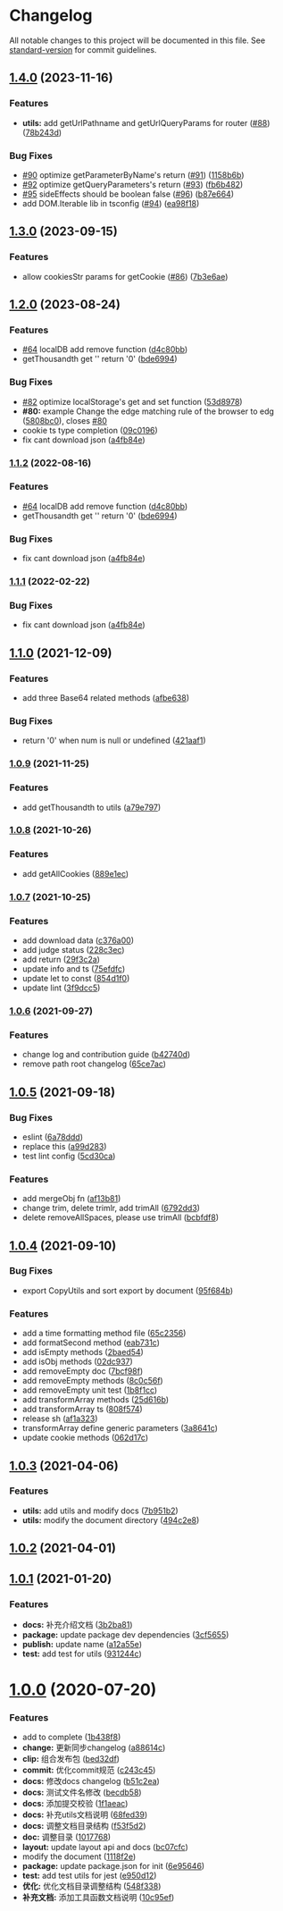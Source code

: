# Changelog

All notable changes to this project will be documented in this file. See [standard-version](https://github.com/conventional-changelog/standard-version) for commit guidelines.

## [1.4.0](https://github.com/DTStack/dt-utils/compare/v1.3.0...v1.4.0) (2023-11-16)


### Features

* **utils:** add getUrlPathname and getUrlQueryParams for router ([#88](https://github.com/DTStack/dt-utils/issues/88)) ([78b243d](https://github.com/DTStack/dt-utils/commit/78b243d7cc22c0dac5af6e9105a0a1470ff5db55))


### Bug Fixes

* [#90](https://github.com/DTStack/dt-utils/issues/90) optimize getParameterByName's return ([#91](https://github.com/DTStack/dt-utils/issues/91)) ([1158b6b](https://github.com/DTStack/dt-utils/commit/1158b6b66075772bc60ef619ab989db6e7799ca7))
* [#92](https://github.com/DTStack/dt-utils/issues/92) optimize getQueryParameters's return ([#93](https://github.com/DTStack/dt-utils/issues/93)) ([fb6b482](https://github.com/DTStack/dt-utils/commit/fb6b482223a2f54c3274d907aee8cba24945878e))
* [#95](https://github.com/DTStack/dt-utils/issues/95) sideEffects should be boolean false ([#96](https://github.com/DTStack/dt-utils/issues/96)) ([b87e664](https://github.com/DTStack/dt-utils/commit/b87e6643e974d2cda74372fc66e70b831896e1ba))
* add DOM.Iterable lib in tsconfig ([#94](https://github.com/DTStack/dt-utils/issues/94)) ([ea98f18](https://github.com/DTStack/dt-utils/commit/ea98f189187b4111ee43c795ed39fcbbab32b7b9))

## [1.3.0](https://github.com/DTStack/dt-utils/compare/v1.2.0...v1.3.0) (2023-09-15)


### Features

* allow cookiesStr params for getCookie ([#86](https://github.com/DTStack/dt-utils/issues/86)) ([7b3e6ae](https://github.com/DTStack/dt-utils/commit/7b3e6aea4494e8f257a162679d18ba3165573c0c))

## [1.2.0](https://github.com/DTStack/dt-utils/compare/v1.1.0...v1.2.0) (2023-08-24)


### Features

* [#64](https://github.com/DTStack/dt-utils/issues/64) localDB add remove function ([d4c80bb](https://github.com/DTStack/dt-utils/commit/d4c80bb06a32569b84554e852018a4b178ff2526))
* getThousandth get '' return '0' ([bde6994](https://github.com/DTStack/dt-utils/commit/bde69946b4a0181b07e9204d197df98b45117175))


### Bug Fixes

* [#82](https://github.com/DTStack/dt-utils/issues/82) optimize localStorage's get and set function ([53d8978](https://github.com/DTStack/dt-utils/commit/53d8978d136f5ae80366f998c7922c546747caa9))
* **#80:**  example Change the edge matching rule of the browser to edg ([5808bc0](https://github.com/DTStack/dt-utils/commit/5808bc05f948da9a18291346dcd8e92d01186844)), closes [#80](https://github.com/DTStack/dt-utils/issues/80)
* cookie ts type completion ([09c0196](https://github.com/DTStack/dt-utils/commit/09c019668c8bfec2a58d142c06aeb3f829924987))
* fix cant download json ([a4fb84e](https://github.com/DTStack/dt-utils/commit/a4fb84e34690c02c09080b251888787ede4f6d5e))

### [1.1.2](https://github.com/DTStack/dt-utils/compare/v1.1.0...v1.1.2) (2022-08-16)


### Features

* [#64](https://github.com/DTStack/dt-utils/issues/64) localDB add remove function ([d4c80bb](https://github.com/DTStack/dt-utils/commit/d4c80bb06a32569b84554e852018a4b178ff2526))
* getThousandth get '' return '0' ([bde6994](https://github.com/DTStack/dt-utils/commit/bde69946b4a0181b07e9204d197df98b45117175))


### Bug Fixes

* fix cant download json ([a4fb84e](https://github.com/DTStack/dt-utils/commit/a4fb84e34690c02c09080b251888787ede4f6d5e))

### [1.1.1](https://github.com/DTStack/dt-utils/compare/v1.1.0...v1.1.1) (2022-02-22)


### Bug Fixes

* fix cant download json ([a4fb84e](https://github.com/DTStack/dt-utils/commit/a4fb84e34690c02c09080b251888787ede4f6d5e))

## [1.1.0](https://github.com/DTStack/dt-utils/compare/v1.0.9...v1.1.0) (2021-12-09)


### Features

* add three Base64 related methods ([afbe638](https://github.com/DTStack/dt-utils/commit/afbe6386f701a39ef388044c758a929e3f3559af))


### Bug Fixes

* return '0' when num is null or undefined ([421aaf1](https://github.com/DTStack/dt-utils/commit/421aaf12a27be7f8160019beb35edf60530cffa9))

### [1.0.9](https://github.com/DTStack/dt-utils/compare/v1.0.8...v1.0.9) (2021-11-25)


### Features

* add getThousandth to utils ([a79e797](https://github.com/DTStack/dt-utils/commit/a79e79755f944e5df7d0d7b61ac64803cd169725))

### [1.0.8](https://github.com/DTStack/dt-utils/compare/v1.0.7...v1.0.8) (2021-10-26)


### Features

* add getAllCookies ([889e1ec](https://github.com/DTStack/dt-utils/commit/889e1ec9272d206c046f9dd58ef7ee46bb5e3289))

### [1.0.7](https://github.com/DTStack/dt-utils/compare/v1.0.6...v1.0.7) (2021-10-25)


### Features

* add download data ([c376a00](https://github.com/DTStack/dt-utils/commit/c376a00eb571006fc3949b47f09d237ab39c08b1))
* add judge status ([228c3ec](https://github.com/DTStack/dt-utils/commit/228c3ec4d371b42849218d6796b7701668b34995))
* add return ([29f3c2a](https://github.com/DTStack/dt-utils/commit/29f3c2a55e8c8452bc4ba5428ac0518e779dfb15))
* update info and ts ([75efdfc](https://github.com/DTStack/dt-utils/commit/75efdfcc4dcca74e13aa5562d78f6f76ec8b8009))
* update let to const ([854d1f0](https://github.com/DTStack/dt-utils/commit/854d1f080213b489769077b36617567499197b7f))
* update lint ([3f9dcc5](https://github.com/DTStack/dt-utils/commit/3f9dcc5d64bccb360882b8ed306498e3e632873a))

### [1.0.6](https://github.com/DTStack/dt-utils/compare/v1.0.5...v1.0.6) (2021-09-27)


### Features

* change log and contribution guide ([b42740d](https://github.com/DTStack/dt-utils/commit/b42740d48db1460356debba41348f05cb79095b5))
* remove path root changelog ([65ce7ac](https://github.com/DTStack/dt-utils/commit/65ce7ac69831cc73bad40279ef2a45f98d8e5be4))

## [1.0.5](https://github.com/DTStack/dt-utils/compare/v1.0.4...v1.0.5) (2021-09-18)


### Bug Fixes

* eslint ([6a78ddd](https://github.com/DTStack/dt-utils/commit/6a78ddd4ecbe4704596844e02de803187f2e5ee4))
* replace this ([a99d283](https://github.com/DTStack/dt-utils/commit/a99d283433e1030853d62f1ed1061d2b5f99d32c))
* test lint config ([5cd30ca](https://github.com/DTStack/dt-utils/commit/5cd30ca4c031d0b1417ffad701a262b79ec30ea8))


### Features

* add mergeObj fn ([af13b81](https://github.com/DTStack/dt-utils/commit/af13b8190173a12059bb384faa3c60aebc224612))
* change trim, delete trimlr, add trimAll ([6792dd3](https://github.com/DTStack/dt-utils/commit/6792dd39f98d9e6c61d87b0461c83dcb8677cfeb))
* delete removeAllSpaces, please use trimAll ([bcbfdf8](https://github.com/DTStack/dt-utils/commit/bcbfdf8059046f258b390e1bcc3331f3741c8e85))



## [1.0.4](https://github.com/DTStack/dt-utils/compare/v1.0.3...v1.0.4) (2021-09-10)


### Bug Fixes

* export CopyUtils and sort export by document ([95f684b](https://github.com/DTStack/dt-utils/commit/95f684b9ee07597d56eafc11a157ff353461c9b9))


### Features

* add a time formatting method file ([65c2356](https://github.com/DTStack/dt-utils/commit/65c2356789ed70991d2c295b685c2967f59752e1))
* add formatSecond method ([eab731c](https://github.com/DTStack/dt-utils/commit/eab731c6a499c1ad54b2e75d99fc7b4a17129a0e))
* add isEmpty methods ([2baed54](https://github.com/DTStack/dt-utils/commit/2baed54ddf5e992e183f6bf828e7e389b9cebb19))
* add isObj methods ([02dc937](https://github.com/DTStack/dt-utils/commit/02dc9379e7437418f18a41637c6798ce067163d8))
* add removeEmpty doc ([7bcf98f](https://github.com/DTStack/dt-utils/commit/7bcf98f53f181b7f3a1d03b92b519650a4750cdf))
* add removeEmpty methods ([8c0c56f](https://github.com/DTStack/dt-utils/commit/8c0c56f9ab4a4924a287fc947f871197c4c8a604))
* add removeEmpty unit test ([1b8f1cc](https://github.com/DTStack/dt-utils/commit/1b8f1ccb0b7f0d01042af3d8a5ca01e9380aa498))
* add transformArray methods ([25d616b](https://github.com/DTStack/dt-utils/commit/25d616b96e4e77b6f03f3ba8467e6b761c585a4f))
* add transformArray ts ([808f574](https://github.com/DTStack/dt-utils/commit/808f5745c96096472afd439cb094ccb5525c7d87))
* release sh ([af1a323](https://github.com/DTStack/dt-utils/commit/af1a3238c3dc50b5ed3fb7ee2a0c570d9317d958))
* transformArray define generic parameters ([3a8641c](https://github.com/DTStack/dt-utils/commit/3a8641c8647d8bcdf6f69834b73f513b98ce5723))
* update cookie methods ([062d17c](https://github.com/DTStack/dt-utils/commit/062d17c2d14d77e8af38067c7d7c34a372960310))



## [1.0.3](https://github.com/DTStack/dt-utils/compare/v1.0.2...v1.0.3) (2021-04-06)


### Features

* **utils:** add utils and modify docs ([7b951b2](https://github.com/DTStack/dt-utils/commit/7b951b2c87f7e4a2edac7c0da3ddd0ec46bdc0c6))
* **utils:** modify the document directory ([494c2e8](https://github.com/DTStack/dt-utils/commit/494c2e876cfd5dcd16e31dff4147a736213ea054))



## [1.0.2](https://github.com/DTStack/dt-utils/compare/v1.0.1...v1.0.2) (2021-04-01)



## [1.0.1](https://github.com/DTStack/dt-utils/compare/v1.0.0...v1.0.1) (2021-01-20)


### Features

* **docs:** 补充介绍文档 ([3b2ba81](https://github.com/DTStack/dt-utils/commit/3b2ba81ec99969fcc3fa9062d2efebdc1a087a14))
* **package:** update package dev dependencies ([3cf5655](https://github.com/DTStack/dt-utils/commit/3cf56550b07b69a84ee4409b55a225f1ba9b724f))
* **publish:** update name ([a12a55e](https://github.com/DTStack/dt-utils/commit/a12a55ebba599e8d3f6c7d7c308e4d3ed9e5d518))
* **test:** add test for utils ([931244c](https://github.com/DTStack/dt-utils/commit/931244cb458134d9e0aa843c06a1ceb29fb87686))



# [1.0.0](https://github.com/DTStack/dt-utils/compare/c243c4577b82636456478c63941477fcb693041b...v1.0.0) (2020-07-20)


### Features

* add to complete ([1b438f8](https://github.com/DTStack/dt-utils/commit/1b438f8d7d7c8366ac1572dc63d4401bf14d8d8e))
* **change:** 更新同步changelog ([a88614c](https://github.com/DTStack/dt-utils/commit/a88614c6a20d52dd1750fc0599d1c33aa1ed40a3))
* **clip:** 组合发布包 ([bed32df](https://github.com/DTStack/dt-utils/commit/bed32df4f308b5c7d0eced97c5f5903c3ca2aaf5))
* **commit:** 优化commit规范 ([c243c45](https://github.com/DTStack/dt-utils/commit/c243c4577b82636456478c63941477fcb693041b))
* **docs:** 修改docs changelog ([b51c2ea](https://github.com/DTStack/dt-utils/commit/b51c2ea538edea15388d9b23147b123dc2d2d258))
* **docs:** 测试文件名修改 ([becdb58](https://github.com/DTStack/dt-utils/commit/becdb58820f30b937c20c9a7a339ae2a2a673005))
* **docs:** 添加提交校验 ([1f1aeac](https://github.com/DTStack/dt-utils/commit/1f1aeac4ea325c0f9ad814f75e697dc1489c156b))
* **docs:** 补充utils文档说明 ([68fed39](https://github.com/DTStack/dt-utils/commit/68fed39ea2897398503023f3b4d3bd21c18dd127))
* **docs:** 调整文档目录结构 ([f53f5d2](https://github.com/DTStack/dt-utils/commit/f53f5d2d24491acba58ef6af977dae31a4866f26))
* **doc:** 调整目录 ([1017768](https://github.com/DTStack/dt-utils/commit/1017768c860b61e44945d4c87e98f4fb3fc13df9))
* **layout:** update layout api and docs ([bc07cfc](https://github.com/DTStack/dt-utils/commit/bc07cfcd3704443cbd6d1564f1dabefe0627b8b8))
* modify the document ([1118f2e](https://github.com/DTStack/dt-utils/commit/1118f2ee7f5c70bf7f2fd49594711be7b93bc709))
* **package:** update package.json for init ([6e95646](https://github.com/DTStack/dt-utils/commit/6e9564697e6617bc67c1132cc70415a10df8c173))
* **test:** add test utils for jest ([e950d12](https://github.com/DTStack/dt-utils/commit/e950d127330cb3b2ce6a00154b05324558e23b70))
* **优化:** 优化文档目录调整结构 ([548f338](https://github.com/DTStack/dt-utils/commit/548f338e80e910aa249de0e9b3a18d35096a3db2))
* **补充文档:** 添加工具函数文档说明 ([10c95ef](https://github.com/DTStack/dt-utils/commit/10c95efb2a73bed3d83b28312d69ca9aa6b77bbd))
